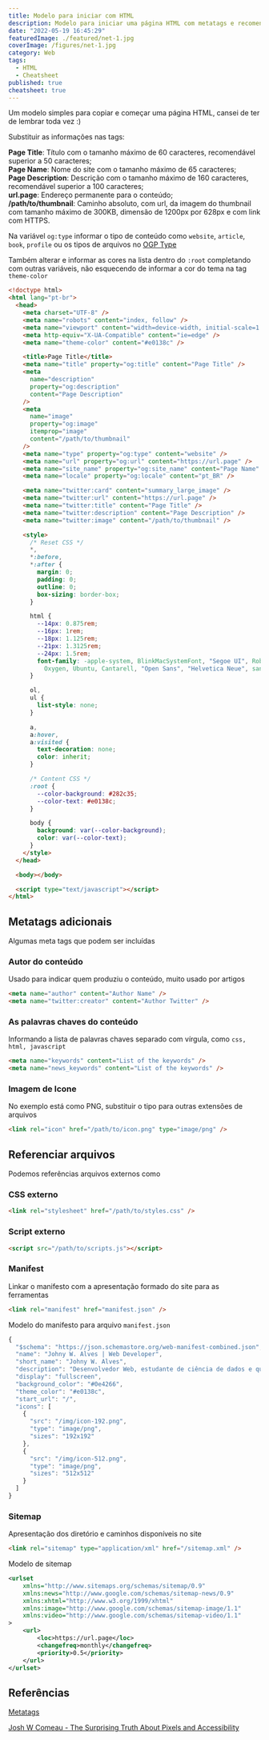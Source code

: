 ```yaml
---
title: Modelo para iniciar com HTML
description: Modelo para iniciar uma página HTML com metatags e recomendações de valores
date: "2022-05-19 16:45:29"
featuredImage: ./featured/net-1.jpg
coverImage: /figures/net-1.jpg
category: Web
tags:
  - HTML
  - Cheatsheet
published: true
cheatsheet: true
---
```


Um modelo simples para copiar e começar uma página HTML, cansei de ter de lembrar toda vez :)

Substituir as informações nas tags:

**Page Title**: Título com o tamanho máximo de 60 caracteres, recomendável superior a 50 caracteres;  
**Page Name**: Nome do site com o tamanho máximo de 65 caracteres;  
**Page Description**: Descrição com o tamanho máximo de 160 caracteres, recomendável superior a 100 caracteres;  
**url.page**: Endereço permanente para o conteúdo;  
**/path/to/thumbnail**: Caminho absoluto, com url, da imagem do thumbnail com tamanho máximo de 300KB, dimensão de 1200px por 628px e com link com HTTPS.

Na variável `og:type` informar o tipo de conteúdo como `website`, `article`, `book`, `profile` ou os tipos de arquivos no [OGP Type](https://ogp.me/#types)

Também alterar e informar as cores na lista dentro do `:root` completando com outras variáveis, não esquecendo de informar a cor do tema na tag `theme-color`

```html
<!doctype html>
<html lang="pt-br">
  <head>
    <meta charset="UTF-8" />
    <meta name="robots" content="index, follow" />
    <meta name="viewport" content="width=device-width, initial-scale=1.0" />
    <meta http-equiv="X-UA-Compatible" content="ie=edge" />
    <meta name="theme-color" content="#e0138c" />

    <title>Page Title</title>
    <meta name="title" property="og:title" content="Page Title" />
    <meta
      name="description"
      property="og:description"
      content="Page Description"
    />
    <meta
      name="image"
      property="og:image"
      itemprop="image"
      content="/path/to/thumbnail"
    />
    <meta name="type" property="og:type" content="website" />
    <meta name="url" property="og:url" content="https://url.page" />
    <meta name="site_name" property="og:site_name" content="Page Name" />
    <meta name="locale" property="og:locale" content="pt_BR" />

    <meta name="twitter:card" content="summary_large_image" />
    <meta name="twitter:url" content="https://url.page" />
    <meta name="twitter:title" content="Page Title" />
    <meta name="twitter:description" content="Page Description" />
    <meta name="twitter:image" content="/path/to/thumbnail" />

    <style>
      /* Reset CSS */
      *,
      *:before,
      *:after {
        margin: 0;
        padding: 0;
        outline: 0;
        box-sizing: border-box;
      }

      html {
        --14px: 0.875rem;
        --16px: 1rem;
        --18px: 1.125rem;
        --21px: 1.3125rem;
        --24px: 1.5rem;
        font-family: -apple-system, BlinkMacSystemFont, "Segoe UI", Roboto,
          Oxygen, Ubuntu, Cantarell, "Open Sans", "Helvetica Neue", sans-serif;
      }

      ol,
      ul {
        list-style: none;
      }

      a,
      a:hover,
      a:visited {
        text-decoration: none;
        color: inherit;
      }

      /* Content CSS */
      :root {
        --color-background: #282c35;
        --color-text: #e0138c;
      }

      body {
        background: var(--color-background);
        color: var(--color-text);
      }
    </style>
  </head>

  <body></body>

  <script type="text/javascript"></script>
</html>
```

## Metatags adicionais

Algumas meta tags que podem ser incluídas

### Autor do conteúdo

Usado para indicar quem produziu o conteúdo, muito usado por artigos

```html
<meta name="author" content="Author Name" />
<meta name="twitter:creator" content="Author Twitter" />
```

### As palavras chaves do conteúdo

Informando a lista de palavras chaves separado com vírgula, como `css, html, javascript`

```html
<meta name="keywords" content="List of the keywords" />
<meta name="news_keywords" content="List of the keywords" />
```

### Imagem de Icone

No exemplo está como PNG, substituir o tipo para outras extensões de arquivos

```html
<link rel="icon" href="/path/to/icon.png" type="image/png" />
```

## Referenciar arquivos

Podemos referências arquivos externos como

### CSS externo

```html
<link rel="stylesheet" href="/path/to/styles.css" />
```

### Script externo

```html
<script src="/path/to/scripts.js"></script>
```

### Manifest

Linkar o manifesto com a apresentação formado do site para as ferramentas

```html
<link rel="manifest" href="manifest.json" />
```

Modelo do manifesto para arquivo `manifest.json`

```javascript
{
  "$schema": "https://json.schemastore.org/web-manifest-combined.json",
  "name": "Johny W. Alves | Web Developer",
  "short_name": "Johny W. Alves",
  "description": "Desenvolvedor Web, estudante de ciência de dados e quadrinista amador com vários projetos, alguns conteúdos e um pouco de humor, espero que gostem",
  "display": "fullscreen",
  "background_color": "#0e4266",
  "theme_color": "#e0138c",
  "start_url": "/",
  "icons": [
    {
      "src": "/img/icon-192.png",
      "type": "image/png",
      "sizes": "192x192"
    },
    {
      "src": "/img/icon-512.png",
      "type": "image/png",
      "sizes": "512x512"
    }
  ]
}
```

### Sitemap

Apresentação dos diretório e caminhos disponíveis no site

```html
<link rel="sitemap" type="application/xml" href="/sitemap.xml" />
```

Modelo de sitemap

```xml
<urlset
    xmlns="http://www.sitemaps.org/schemas/sitemap/0.9"
    xmlns:news="http://www.google.com/schemas/sitemap-news/0.9"
    xmlns:xhtml="http://www.w3.org/1999/xhtml"
    xmlns:image="http://www.google.com/schemas/sitemap-image/1.1"
    xmlns:video="http://www.google.com/schemas/sitemap-video/1.1"
>
    <url>
        <loc>https://url.page</loc>
        <changefreq>monthly</changefreq>
        <priority>0.5</priority>
    </url>
</urlset>
```

## Referências

[Metatags](https://metatags.io/)

[Josh W Comeau - The Surprising Truth About Pixels and Accessibility](https://www.joshwcomeau.com/css/surprising-truth-about-pixels-and-accessibility/)
